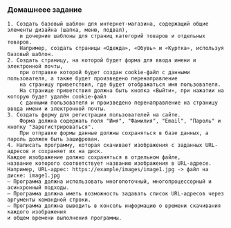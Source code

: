 ### Домашнеее задание 

    1. Создать базовый шаблон для интернет-магазина, содержащий общие элементы дизайна (шапка, меню, подвал), 
        и дочерние шаблоны для страниц категорий товаров и отдельных товаров. 
        Например, создать страницы «Одежда», «Обувь» и «Куртка», используя базовый шаблон.
    2. Создать страницу, на которой будет форма для ввода имени и электронной почты, 
        при отправке которой будет создан cookie-файл с данными пользователя, а также будет произведено перенаправление 
        на страницу приветствия, где будет отображаться имя пользователя.
        На странице приветствия должна быть кнопка «Выйти», при нажатии на которую будет удалён cookie-файл 
        с данными пользователя и произведено перенаправление на страницу ввода имени и электронной почты.
    3. Создать форму для регистрации пользователей на сайте. 
        Форма должна содержать поля "Имя", "Фамилия", "Email", "Пароль" и кнопку "Зарегистрироваться". 
        При отправке формы данные должны сохраняться в базе данных, а пароль должен быть зашифрован.
    4. Написать программу, которая скачивает изображения с заданных URL-адресов и сохраняет их на диск. 
    Каждое изображение должно сохраняться в отдельном файле, 
    название которого соответствует названию изображения в URL-адресе.
    Например, URL-адрес: https://example/images/image1.jpg -> файл на диске: image1.jpg
    — Программа должна использовать многопоточный, многопроцессорный и асинхронный подходы.
    — Программа должна иметь возможность задавать список URL-адресов через аргументы командной строки.
    — Программа должна выводить в консоль информацию о времени скачивания каждого изображения 
    и общем времени выполнения программы.